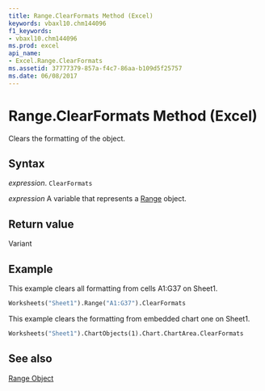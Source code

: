 ```yaml
---
title: Range.ClearFormats Method (Excel)
keywords: vbaxl10.chm144096
f1_keywords:
- vbaxl10.chm144096
ms.prod: excel
api_name:
- Excel.Range.ClearFormats
ms.assetid: 37777379-857a-f4c7-86aa-b109d5f25757
ms.date: 06/08/2017
---
```



# Range.ClearFormats Method (Excel)

Clears the formatting of the object.


## Syntax

 _expression_. `ClearFormats`

 _expression_ A variable that represents a [Range](https://docs.microsoft.com/office/vba/api/excel.range(graph%20property)) object.


## Return value

Variant


## Example

This example clears all formatting from cells A1:G37 on Sheet1.


```vb
Worksheets("Sheet1").Range("A1:G37").ClearFormats
```

This example clears the formatting from embedded chart one on Sheet1.




```vb
Worksheets("Sheet1").ChartObjects(1).Chart.ChartArea.ClearFormats
```


## See also


[Range Object](Excel.Range(object).md)


